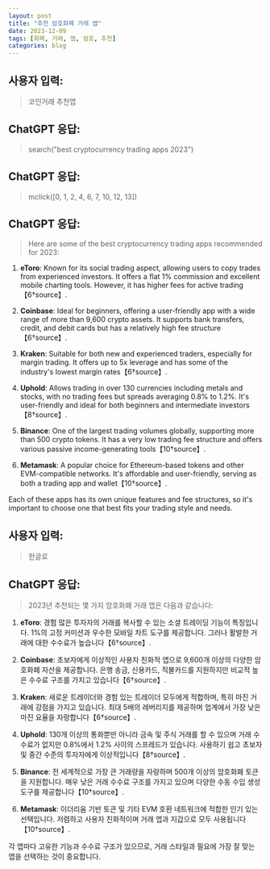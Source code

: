 ```yaml
---
layout: post
title: "추천 암호화폐 거래 앱"
date: 2023-12-09
tags: [화폐, 거래, 앱, 암호, 추천]
categories: blog
---
```


## 사용자 입력:
> 코인거래 추천앱

## ChatGPT 응답:
> search("best cryptocurrency trading apps 2023")

## ChatGPT 응답:
> mclick([0, 1, 2, 4, 6, 7, 10, 12, 13])

## ChatGPT 응답:
> Here are some of the best cryptocurrency trading apps recommended for 2023:

1. **eToro**: Known for its social trading aspect, allowing users to copy trades from experienced investors. It offers a flat 1% commission and excellent mobile charting tools. However, it has higher fees for active trading【6†source】.

2. **Coinbase**: Ideal for beginners, offering a user-friendly app with a wide range of more than 9,600 crypto assets. It supports bank transfers, credit, and debit cards but has a relatively high fee structure【6†source】.

3. **Kraken**: Suitable for both new and experienced traders, especially for margin trading. It offers up to 5x leverage and has some of the industry's lowest margin rates【6†source】.

4. **Uphold**: Allows trading in over 130 currencies including metals and stocks, with no trading fees but spreads averaging 0.8% to 1.2%. It's user-friendly and ideal for both beginners and intermediate investors【8†source】.

5. **Binance**: One of the largest trading volumes globally, supporting more than 500 crypto tokens. It has a very low trading fee structure and offers various passive income-generating tools【10†source】.

6. **Metamask**: A popular choice for Ethereum-based tokens and other EVM-compatible networks. It's affordable and user-friendly, serving as both a trading app and wallet【10†source】.

Each of these apps has its own unique features and fee structures, so it's important to choose one that best fits your trading style and needs.

## 사용자 입력:
> 한글로

## ChatGPT 응답:
> 2023년 추천되는 몇 가지 암호화폐 거래 앱은 다음과 같습니다:

1. **eToro**: 경험 많은 투자자의 거래를 복사할 수 있는 소셜 트레이딩 기능이 특징입니다. 1%의 고정 커미션과 우수한 모바일 차트 도구를 제공합니다. 그러나 활발한 거래에 대한 수수료가 높습니다【6†source】.

2. **Coinbase**: 초보자에게 이상적인 사용자 친화적 앱으로 9,600개 이상의 다양한 암호화폐 자산을 제공합니다. 은행 송금, 신용카드, 직불카드를 지원하지만 비교적 높은 수수료 구조를 가지고 있습니다【6†source】.

3. **Kraken**: 새로운 트레이더와 경험 있는 트레이더 모두에게 적합하며, 특히 마진 거래에 강점을 가지고 있습니다. 최대 5배의 레버리지를 제공하며 업계에서 가장 낮은 마진 요율을 자랑합니다【6†source】.

4. **Uphold**: 130개 이상의 통화뿐만 아니라 금속 및 주식 거래를 할 수 있으며 거래 수수료가 없지만 0.8%에서 1.2% 사이의 스프레드가 있습니다. 사용하기 쉽고 초보자 및 중간 수준의 투자자에게 이상적입니다【8†source】.

5. **Binance**: 전 세계적으로 가장 큰 거래량을 자랑하며 500개 이상의 암호화폐 토큰을 지원합니다. 매우 낮은 거래 수수료 구조를 가지고 있으며 다양한 수동 수입 생성 도구를 제공합니다【10†source】.

6. **Metamask**: 이더리움 기반 토큰 및 기타 EVM 호환 네트워크에 적합한 인기 있는 선택입니다. 저렴하고 사용자 친화적이며 거래 앱과 지갑으로 모두 사용됩니다【10†source】.

각 앱마다 고유한 기능과 수수료 구조가 있으므로, 거래 스타일과 필요에 가장 잘 맞는 앱을 선택하는 것이 중요합니다.

